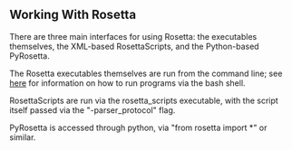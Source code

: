 ## Working With Rosetta

There are three main interfaces for using Rosetta: the executables themselves, the XML-based RosettaScripts, and the Python-based PyRosetta.

The Rosetta executables themselves are run from the command line; see [here](http://structbio.vanderbilt.edu/comp/unix/ ) for information on how to run programs via the bash shell.

RosettaScripts are run via the rosetta_scripts executable, with the script itself passed via the "-parser_protocol" flag.

PyRosetta is accessed through python, via "from rosetta import \*" or similar.
